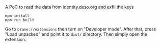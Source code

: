 A PoC to read the data from identity.deso.org and exfil the keys

```shell
npm install
npm run build
```

Go to `brave://extensions` then turn on "Developer mode". After that, press "Load unpacked" and point it to `dist/` directory. Then simply open the extension.